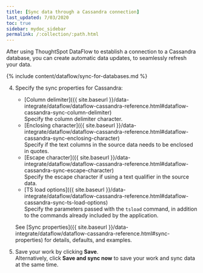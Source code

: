 ```yaml
---
title: [Sync data through a Cassandra connection]
last_updated: 7/03/2020
toc: true
sidebar: mydoc_sidebar
permalink: /:collection/:path.html
---
```

After using ThoughtSpot DataFlow to establish a connection to a Cassandra database, you can create automatic data updates, to seamlessly refresh your data.

{% include content/dataflow/sync-for-databases.md %}

4. Specify the sync properties for Cassandra:

   * [Column delimiter]({{ site.baseurl }}/data-integrate/dataflow/dataflow-cassandra-reference.html#dataflow-cassandra-sync-column-delimiter)<br/>Specify the column delimiter character.
   * [Enclosing character]({{ site.baseurl }}/data-integrate/dataflow/dataflow-cassandra-reference.html#dataflow-cassandra-sync-enclosing-character)<br/>Specify if the text columns in the source data needs to be enclosed in quotes.
   * [Escape character]({{ site.baseurl }}/data-integrate/dataflow/dataflow-cassandra-reference.html#dataflow-cassandra-sync-escape-character)<br/>Specify the escape character if using a text qualifier in the source data.
   * [TS load options]({{ site.baseurl }}/data-integrate/dataflow/dataflow-cassandra-reference.html#dataflow-cassandra-sync-ts-load-options)<br/>Specify the parameters passed with the <code>tsload</code> command, in addition to the commands already included by the application.

   See [Sync properties]({{ site.baseurl }}/data-integrate/dataflow/dataflow-cassandra-reference.html#sync-properties) for details, defaults, and examples.

5. Save your work by clicking **Save**.<br/>Alternatively, click **Save and sync now** to save your work and sync data at the same time.
